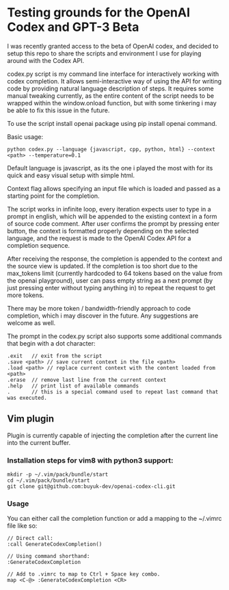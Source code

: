 # Testing grounds for the OpenAI Codex and GPT-3 Beta

I was recently granted access to the beta of OpenAI codex, and decided to setup this repo to
share the scripts and environment I use for playing around with the Codex API.


codex.py script is my command line interface for interactively working with codex completion.
It allows semi-interactive way of using the API for writing code by providing natural language
description of steps. It requires some manual tweaking currently, as the entire content of the
script needs to be wrapped within the window.onload function, but with some tinkering i may be able
to fix this issue in the future.


To use the script install openai package using pip install openai command.

Basic usage:

    python codex.py --language {javascript, cpp, python, html} --context <path> --temperature=0.1

Default language is javascript, as its the one i played the most with for its quick and easy
visual setup with simple html.

Context flag allows specifying an input file which is loaded and passed as a starting point for
the completion.

The script works in infinite loop, every iteration expects user to type in a prompt in english,
which will be appended to the existing context in a form of source code comment. After user
confirms the prompt by pressing enter button, the context is formatted properly depending on the
selected language, and the request is made to the OpenAI Codex API for a completion sequence.

After receiving the response, the completion is appended to the context and the source view is
updated. If the completion is too short due to the max_tokens limit (currently hardcoded to
64 tokens based on the value from the openai playground), user can pass empty string as a next
prompt (by just pressing enter without typing anything in) to repeat the request to get more
tokens.

There may be more token / bandwidth-friendly approach to code completion, which i may discover
in the future. Any suggestions are welcome as well.

The prompt in the codex.py script also supports some additional commands that begin with a dot
character:

    .exit   // exit from the script
    .save <path> // save current context in the file <path>
    .load <path> // replace current context with the content loaded from <path>
    .erase  // remove last line from the current context
    .help   // print list of available commands
    .       // this is a special command used to repeat last command that was executed.

## Vim plugin

Plugin is currently capable of injecting the completion after the current line into the current buffer.

### Installation steps for vim8 with python3 support:

    mkdir -p ~/.vim/pack/bundle/start
    cd ~/.vim/pack/bundle/start
    git clone git@github.com:buyuk-dev/openai-codex-cli.git


### Usage

You can either call the completion function or add a mapping to the ~/.vimrc file like so:

    // Direct call:
    :call GenerateCodexCompletion()

    // Using command shorthand:
    :GenerateCodexCompletion
    
    // Add to .vimrc to map to Ctrl + Space key combo.
    map <C-@> :GenerateCodexCompletion <CR>
